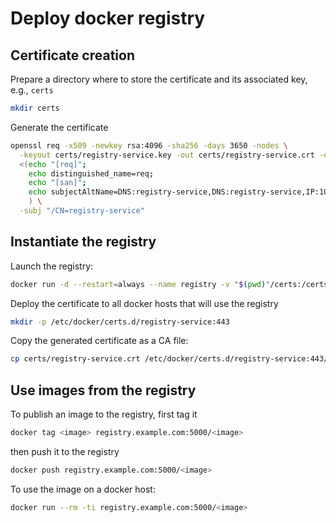 # Deploy docker registry

## Certificate creation

Prepare a directory where to store the certificate and its associated key, e.g., `certs`
```bash
mkdir certs
```

Generate the certificate

```bash
openssl req -x509 -newkey rsa:4096 -sha256 -days 3650 -nodes \
  -keyout certs/registry-service.key -out certs/registry-service.crt -extensions san -config \
  <(echo "[req]"; 
    echo distinguished_name=req; 
    echo "[san]"; 
    echo subjectAltName=DNS:registry-service,DNS:registry-service,IP:10.98.130.107
    ) \
  -subj "/CN=registry-service"
```

## Instantiate the registry
Launch the registry:
```bash
docker run -d --restart=always --name registry -v "$(pwd)"/certs:/certs -e REGISTRY_HTTP_ADDR=0.0.0.0:443 -e REGISTRY_HTTP_TLS_CERTIFICATE=/certs/registry-service.crt -e REGISTRY_HTTP_TLS_KEY=/certs/registry-service.key -p 5000:443 registry:2
```

Deploy the certificate to all docker hosts that will use the registry

```bash
mkdir -p /etc/docker/certs.d/registry-service:443
```

Copy the generated certificate as a CA file:

```bash
cp certs/registry-service.crt /etc/docker/certs.d/registry-service:443/ca.crt
```

## Use images from the registry

To publish an image to the registry, first tag it

```bash
docker tag <image> registry.example.com:5000/<image>
```
then push it to the registry

```bash
docker push registry.example.com:5000/<image>
```

To use the image on a docker host:
```bash
docker run --rm -ti registry.example.com:5000/<image>
```